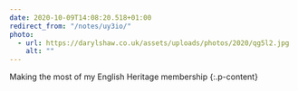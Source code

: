 ```yaml
---
date: 2020-10-09T14:08:20.518+01:00
redirect_from: "/notes/uy3io/"
photo:
  - url: https://darylshaw.co.uk/assets/uploads/photos/2020/qg5l2.jpg
    alt: ""
---
```

Making the most of my English Heritage membership
{:.p-content}
